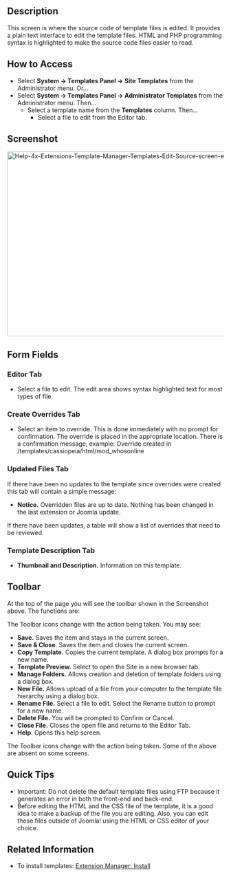 <!-- Filename: Help4.x:Templates:_Customise_Source / Display title: Templates: Quellcode anpassen -->

## Description

This screen is where the source code of template files is edited. It
provides a plain text interface to edit the template files. HTML and PHP
programming syntax is highlighted to make the source code files easier
to read.

## How to Access

- Select **System **→** Templates Panel **→** Site Templates** from the
  Administrator menu. Or...
- Select **System **→** Templates Panel **→** Administrator Templates**
  from the Administrator menu. Then...
  - Select a template name from the **Templates** column. Then...
    - Select a file to edit from the Editor tab.

## Screenshot

<img
src="https://docs.joomla.org/images/9/90/Help-4x-Extensions-Template-Manager-Templates-Edit-Source-screen-en.png"
decoding="async" data-file-width="800" data-file-height="430"
width="800" height="430"
alt="Help-4x-Extensions-Template-Manager-Templates-Edit-Source-screen-en.png" />

## Form Fields

### Editor Tab

- Select a file to edit. The edit area shows syntax highlighted text for
  most types of file.

### Create Overrides Tab

- Select an item to override. This is done immediately with no prompt
  for confirmation. The override is placed in the appropriate location.
  There is a confirmation message, example: Override created in
  /templates/cassiopeia/html/mod_whosonline

### Updated Files Tab

If there have been no updates to the template since overrides were
created this tab will contain a simple message:

- **Notice.** Overridden files are up to date. Nothing has been changed
  in the last extension or Joomla update.

If there have been updates, a table will show a list of overrides that
need to be reviewed.

### Template Description Tab

- **Thumbnail and Description.** Information on this template.

## Toolbar

At the top of the page you will see the toolbar shown in the Screenshot
above. The functions are:

The Toolbar icons change with the action being taken. You may see:

- **Save.** Saves the item and stays in the current screen.
- **Save & Close**. Saves the item and closes the current screen.
- **Copy Template.** Copies the current template. A dialog box prompts
  for a new name.
- **Template Preview.** Select to open the Site in a new browser tab.
- **Manage Folders.** Allows creation and deletion of template folders
  using a dialog box.
- **New File.** Allows upload of a file from your computer to the
  template file hierarchy using a dialog box.
- **Rename File.** Select a file to edit. Select the Rename button to
  prompt for a new name.
- **Delete File.** You will be prompted to Confirm or Cancel.
- **Close File.** Closes the open file and returns to the Editor Tab.
- **Help**. Opens this help screen.

The Toolbar icons change with the action being taken. Some of the above
are absent on some screens.

## Quick Tips

- Important: Do not delete the default template files using FTP because
  it generates an error in both the front-end and back-end.
- Before editing the HTML and the CSS file of the template, it is a good
  idea to make a backup of the file you are editing. Also, you can edit
  these files outside of Joomla! using the HTML or CSS editor of your
  choice.

## Related Information

- To install templates: [Extension Manager:
  Install](https://docs.joomla.org/Help4.x:Extensions:_Install/en "Help4.x:Extensions: Install/en")
